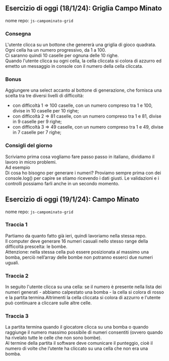 ## Esercizio di oggi (18/1/24): Griglia Campo Minato

nome repo: `js-campominato-grid`  

### Consegna

L'utente clicca su un bottone che genererà una griglia di gioco quadrata.  
Ogni cella ha un numero progressivo, da 1 a 100.  
Ci saranno quindi 10 caselle per ognuna delle 10 righe.  
Quando l'utente clicca su ogni cella, la cella cliccata si colora di azzurro ed emetto un messaggio in console con il numero della cella cliccata.  

### Bonus

Aggiungere una select accanto al bottone di generazione, che fornisca una scelta tra tre diversi livelli di difficoltà:
- con difficoltà 1 => 100 caselle, con un numero compreso tra 1 e 100, divise in 10 caselle per 10 righe;
- con difficoltà 2 => 81 caselle, con un numero compreso tra 1 e 81, divise in 9 caselle per 9 righe;
- con difficoltà 3 => 49 caselle, con un numero compreso tra 1 e 49, divise in 7 caselle per 7 righe;  

### Consigli del giorno
Scriviamo prima cosa vogliamo fare passo passo in italiano, dividiamo il lavoro in micro problemi.  
Ad esempio  
Di cosa ho bisogno per generare i numeri?
Proviamo sempre prima con dei console.log() per capire se stiamo ricevendo i dati giusti.
Le validazioni e i controlli possiamo farli anche in un secondo momento.

## Esercizio di oggi (19/1/24): Campo Minato

nome repo: `js-campominato-grid`

### Traccia 1

Partiamo da quanto fatto già ieri, quindi lavoriamo nella stessa repo.  
Il computer deve generare 16 numeri casuali nello stesso range della difficoltà prescelta: le bombe.  
Attenzione: nella stessa cella può essere posizionata al massimo una bomba, perciò nell’array delle bombe non potranno esserci due numeri uguali.

### Traccia 2

In seguito l'utente clicca su una cella: se il numero è presente nella lista dei numeri generati - abbiamo calpestato una bomba - la cella si colora di rosso e la partita termina.Altrimenti la cella cliccata si colora di azzurro e l'utente può continuare a cliccare sulle altre celle. 

### Traccia 3

La partita termina quando il giocatore clicca su una bomba o quando raggiunge il numero massimo possibile di numeri consentiti (ovvero quando ha rivelato tutte le celle che non sono bombe).   
Al termine della partita il software deve comunicare il punteggio, cioè il numero di volte che l’utente ha cliccato su una cella che non era una bomba.